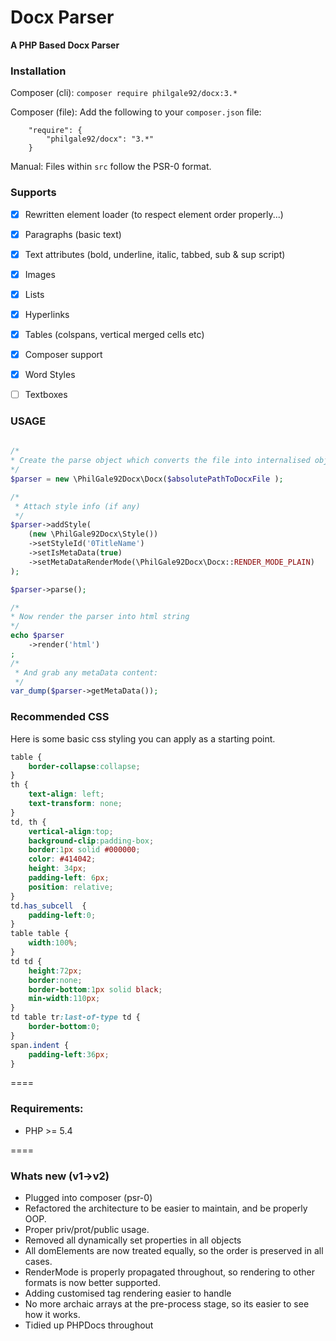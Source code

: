 Docx Parser
====

**A PHP Based Docx Parser**


### Installation ###

Composer (cli): `composer require philgale92/docx:3.*`

Composer (file):  Add the following to your `composer.json` file: 
````
    "require": {
        "philgale92/docx": "3.*"
    }
````

Manual: Files within `src` follow the PSR-0 format.


### Supports ### 

* [x] Rewritten element loader (to respect element order properly...)
* [x] Paragraphs (basic text)
* [x] Text attributes (bold, underline, italic, tabbed, sub & sup script) 
* [x] Images
* [x] Lists
* [x] Hyperlinks
* [x] Tables (colspans, vertical merged cells etc)
* [x] Composer support
* [x] Word Styles
* [ ] Textboxes


### USAGE ### 

````php
    
/*
* Create the parse object which converts the file into internalised objects
*/
$parser = new \PhilGale92Docx\Docx($absolutePathToDocxFile );

/*
 * Attach style info (if any)
 */
$parser->addStyle(
    (new \PhilGale92Docx\Style())
    ->setStyleId('0TitleName')
    ->setIsMetaData(true)
    ->setMetaDataRenderMode(\PhilGale92Docx\Docx::RENDER_MODE_PLAIN)
);

$parser->parse();

/*
* Now render the parser into html string  
*/
echo $parser
    ->render('html')
;
/*
 * And grab any metaData content:
 */
var_dump($parser->getMetaData());


````

### Recommended CSS ###  

Here is some basic css styling you can apply as a starting point.

````css
table {
    border-collapse:collapse;
} 
th {
    text-align: left;
    text-transform: none;
}
td, th { 
    vertical-align:top;
    background-clip:padding-box;
    border:1px solid #000000;
    color: #414042;
    height: 34px;
    padding-left: 6px;
    position: relative;
}
td.has_subcell  {
    padding-left:0;
}
table table {
    width:100%;
}
td td {
    height:72px;  
    border:none;
    border-bottom:1px solid black; 
    min-width:110px;
} 
td table tr:last-of-type td {
    border-bottom:0;
}
span.indent {
    padding-left:36px;
} 
````

====

### Requirements: ### 

- PHP >= 5.4 


====

### Whats new (v1->v2) ###

* Plugged into composer (psr-0)
* Refactored the architecture to be easier to maintain, and be properly OOP.
* Proper priv/prot/public usage.
* Removed all dynamically set properties in all objects
* All domElements are now treated equally, so the order is preserved in all cases.
* RenderMode is properly propagated throughout, so rendering to other formats is now better supported.
* Adding customised tag rendering easier to handle
* No more archaic arrays at the pre-process stage, so its easier to see how it works.
* Tidied up PHPDocs throughout
